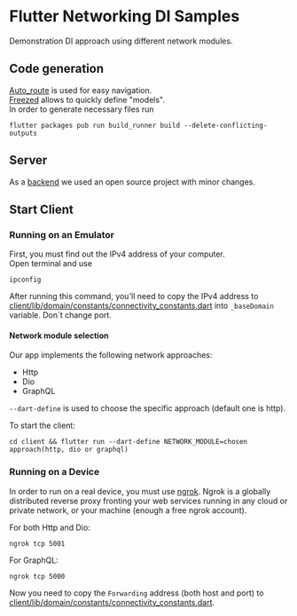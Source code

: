 # Flutter Networking DI Samples

Demonstration DI approach using different network modules. 

## Code generation

[Auto_route](https://pub.dev/packages/auto_route) is used for easy navigation.  
[Freezed](https://pub.dev/packages/freezed) allows to quickly define "models".  
In order to generate necessary files run 

```
flutter packages pub run build_runner build --delete-conflicting-outputs
```
## Server

As a [backend](https://github.com/Wellers0n/Backend-diff) we used an open source project with minor changes. 

## Start Client

### Running on an Emulator

First, you must find out the IPv4 address of your computer.  
Open terminal and use  

```
ipconfig
```
After running this command, you'll need to copy the IPv4 address to [client/lib/domain/constants/connectivity_constants.dart](./client/lib/domain/constants/connectivity_constants.dart) into `_baseDomain` variable. 
Don`t change port.

#### Network module selection

Our app implements the following network approaches:

- Http
- Dio
- GraphQL

`--dart-define` is used to choose the specific approach (default one is http).  

To start the client:

```
cd client && flutter run --dart-define NETWORK_MODULE=chosen approach(http, dio or graphql)
```
### Running on a Device

In order to run on a real device, you must use [ngrok](https://ngrok.com). Ngrok is a globally distributed reverse proxy fronting your web services running in any cloud or private network, or your machine (enough a free ngrok account).  

For both Http and Dio:
```
ngrok tcp 5001
```

For GraphQL:
```
ngrok tcp 5000
```
Now you need to copy the `Forwarding` address (both host and port) to [client/lib/domain/constants/connectivity_constants.dart](client/lib/domain/constants/connectivity_constants.dart).
